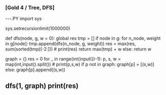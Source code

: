 ### [Gold 4 / Tree, DFS]

---.PY
  import sys

sys.setrecursionlimit(1000000)

def dfs(node, g, w = 0):
    global res
    tmp = [] 
    if node in g: 
        for n_node, weight in g[node]:
            tmp.append(dfs(n_node, g, weight))
        res = max(res, sum(sorted(tmp)[-2:]))
        # print(res)
        return max(tmp) + w
    else:
        return w
    
graph = {}
res = 0
for _ in range(int(input())-1):
    p, s, w = map(int,input().split())
    # print(p,s,w)
    if p not in graph:
        graph[p] = [(s,w)]
    else:
        graph[p].append((s,w))

dfs(1, graph)
print(res)
---
